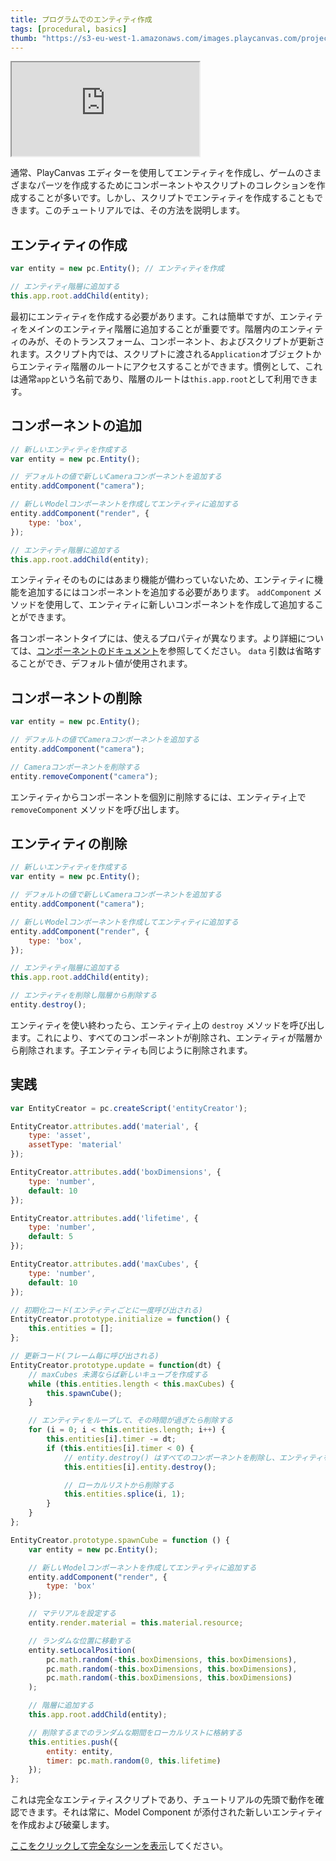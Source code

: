 ```yaml
---
title: プログラムでのエンティティ作成
tags: [procedural, basics]
thumb: "https://s3-eu-west-1.amazonaws.com/images.playcanvas.com/projects/12/406042/4479BC-image-75.jpg"
---
```


<div className="iframe-container">
    <iframe src="https://playcanv.as/p/1VjdIY7v/" title="Programmatically Creating Entities"></iframe>
</div>

通常、PlayCanvas エディターを使用してエンティティを作成し、ゲームのさまざまなパーツを作成するためにコンポーネントやスクリプトのコレクションを作成することが多いです。しかし、スクリプトでエンティティを作成することもできます。このチュートリアルでは、その方法を説明します。

## エンティティの作成

```javascript
var entity = new pc.Entity(); // エンティティを作成

// エンティティ階層に追加する
this.app.root.addChild(entity);
```

最初にエンティティを作成する必要があります。これは簡単ですが、エンティティをメインのエンティティ階層に追加することが重要です。階層内のエンティティのみが、そのトランスフォーム、コンポーネント、およびスクリプトが更新されます。スクリプト内では、スクリプトに渡される`Application`オブジェクトからエンティティ階層のルートにアクセスすることができます。慣例として、これは通常`app`という名前であり、階層のルートは`this.app.root`として利用できます。

## コンポーネントの追加

```javascript
// 新しいエンティティを作成する
var entity = new pc.Entity();

// デフォルトの値で新しいCameraコンポーネントを追加する
entity.addComponent("camera");

// 新しいModelコンポーネントを作成してエンティティに追加する
entity.addComponent("render", {
    type: 'box',
});

// エンティティ階層に追加する
this.app.root.addChild(entity);
```

エンティティそのものにはあまり機能が備わっていないため、エンティティに機能を追加するにはコンポーネントを追加する必要があります。 `addComponent` メソッドを使用して、エンティティに新しいコンポーネントを作成して追加することができます。

各コンポーネントタイプには、使えるプロパティが異なります。より詳細については、[コンポーネントのドキュメント][1]を参照してください。 `data` 引数は省略することができ、デフォルト値が使用されます。

## コンポーネントの削除

```javascript
var entity = new pc.Entity();

// デフォルトの値でCameraコンポーネントを追加する
entity.addComponent("camera");

// Cameraコンポーネントを削除する
entity.removeComponent("camera");
```

エンティティからコンポーネントを個別に削除するには、エンティティ上で `removeComponent` メソッドを呼び出します。

## エンティティの削除

```javascript
// 新しいエンティティを作成する
var entity = new pc.Entity();

// デフォルトの値で新しいCameraコンポーネントを追加する
entity.addComponent("camera");

// 新しいModelコンポーネントを作成してエンティティに追加する
entity.addComponent("render", {
    type: 'box',
});

// エンティティ階層に追加する
this.app.root.addChild(entity);

// エンティティを削除し階層から削除する
entity.destroy();
```

エンティティを使い終わったら、エンティティ上の `destroy` メソッドを呼び出します。これにより、すべてのコンポーネントが削除され、エンティティが階層から削除されます。子エンティティも同じように削除されます。

## 実践

```javascript
var EntityCreator = pc.createScript('entityCreator');

EntityCreator.attributes.add('material', {
    type: 'asset',
    assetType: 'material'
});

EntityCreator.attributes.add('boxDimensions', {
    type: 'number',
    default: 10
});

EntityCreator.attributes.add('lifetime', {
    type: 'number',
    default: 5
});

EntityCreator.attributes.add('maxCubes', {
    type: 'number',
    default: 10
});

// 初期化コード(エンティティごとに一度呼び出される)
EntityCreator.prototype.initialize = function() {
    this.entities = [];
};

// 更新コード(フレーム毎に呼び出される)
EntityCreator.prototype.update = function(dt) {
    // maxCubes 未満ならば新しいキューブを作成する
    while (this.entities.length < this.maxCubes) {
        this.spawnCube();
    }

    // エンティティをループして、その時間が過ぎたら削除する
    for (i = 0; i < this.entities.length; i++) {
        this.entities[i].timer -= dt;
        if (this.entities[i].timer < 0) {
            // entity.destroy() はすべてのコンポーネントを削除し、エンティティを階層から削除する
            this.entities[i].entity.destroy();

            // ローカルリストから削除する
            this.entities.splice(i, 1);
        }
    }
};

EntityCreator.prototype.spawnCube = function () {
    var entity = new pc.Entity();

    // 新しいModelコンポーネントを作成してエンティティに追加する
    entity.addComponent("render", {
        type: 'box'
    });

    // マテリアルを設定する
    entity.render.material = this.material.resource;

    // ランダムな位置に移動する
    entity.setLocalPosition(
        pc.math.random(-this.boxDimensions, this.boxDimensions),
        pc.math.random(-this.boxDimensions, this.boxDimensions),
        pc.math.random(-this.boxDimensions, this.boxDimensions)
    );

    // 階層に追加する
    this.app.root.addChild(entity);

    // 削除するまでのランダムな期間をローカルリストに格納する
    this.entities.push({
        entity: entity,
        timer: pc.math.random(0, this.lifetime)
    });
};
```

これは完全なエンティティスクリプトであり、チュートリアルの先頭で動作を確認できます。それは常に、Model Component が添付された新しいエンティティを作成および破棄します。

[ここをクリックして完全なシーンを表示][2]してください。

[1]: /user-manual/scenes/components/
[2]: https://playcanvas.com/editor/scene/440341
